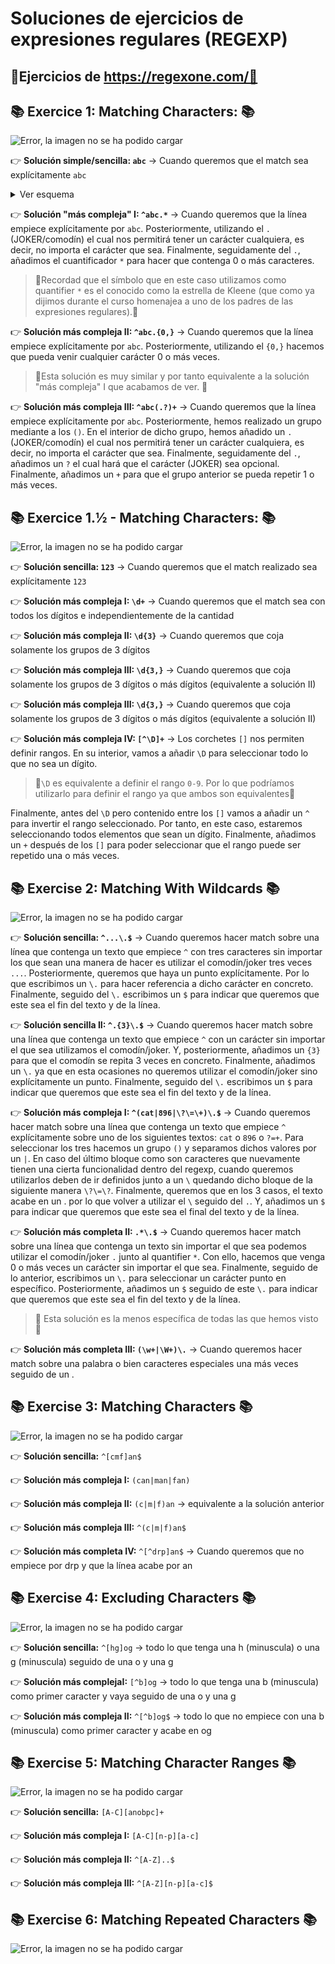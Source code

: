 # Soluciones de ejercicios de expresiones regulares (REGEXP)
## 📖Ejercicios de https://regexone.com/📖 

## 📚 **Exercice 1: Matching Characters:** 📚
![Error, la imagen no se ha podido cargar](https://github.com/DavidBernalGonzalez/SolucionesEjerciciosBootcampJava/blob/main/1.%20Regexp/regexpone/Enunciado1.png?raw=true  "Enunciado ejercicio 1")

👉 **Solución simple/sencilla: ``abc``** → Cuando queremos que el match sea explícitamente ``abc``  
<details>
  <summary>Ver esquema</summary>
  
</details>

👉 **Solución "más compleja" I: ``^abc.*``**  → Cuando queremos que la línea empiece explícitamente por ``abc``. Posteriormente, utilizando el ``.`` (JOKER/comodín) el cual nos permitirá tener un carácter cualquiera, es decir, no importa el carácter que sea. Finalmente, seguidamente del ``.``, añadimos el cuantificador ``*`` para hacer que contenga 0 o más caracteres. 
> 🚨Recordad que el símbolo que en este caso utilizamos como quantifier ``*`` es el conocido como la estrella de Kleene (que como ya dijimos durante el curso homenajea a uno de los padres de las expresiones regulares).🚨

👉 **Solución más compleja II: ``^abc.{0,}``** → Cuando queremos que la línea empiece explícitamente por ``abc``. Posteriormente, utilizando el ``{0,}`` hacemos que pueda venir cualquier carácter  0 o más veces. 
> 🚨Esta solución es muy similar y por tanto equivalente a la solución "más compleja" I que acabamos de ver. 🚨

👉 **Solución más compleja III: ``^abc(.?)+``** → Cuando queremos que la línea empiece explícitamente por ``abc``. Posteriormente, hemos realizado un grupo mediante a los ``()``. En el interior de dicho grupo, hemos añadido un ``.`` (JOKER/comodín) el cual nos permitirá tener un carácter cualquiera, es decir, no importa el carácter que sea. Finalmente, seguidamente del ``.``, añadimos un ``?`` el cual hará que el carácter (JOKER) sea opcional. Finalmente, añadimos un ``+`` para que el grupo anterior se pueda repetir 1 o más veces.

## 📚 **Exercice 1.½ -  Matching Characters:** 📚
![Error, la imagen no se ha podido cargar](https://github.com/DavidBernalGonzalez/SolucionesEjerciciosBootcampJava/blob/main/1.%20Regexp/regexpone/Enunciado%201.2.png?raw=true  "Enunciado ejercicio 1.½")

👉 **Solución sencilla:	``123``** → Cuando queremos que el match realizado sea explícitamente ``123``  

👉 **Solución más compleja I: ``\d+``**	 → Cuando queremos que el match sea con todos los dígitos e independientemente de la cantidad  
  
👉 **Solución más compleja II: ``\d{3}``** → Cuando queremos que coja solamente los grupos de 3 dígitos  

👉 **Solución más compleja III: ``\d{3,}``** → Cuando queremos que coja solamente los grupos de 3 dígitos o más dígitos (equivalente a solución II)  

👉 **Solución más compleja III: ``\d{3,}``** → Cuando queremos que coja solamente los grupos de 3 dígitos o más dígitos (equivalente a solución II) 

👉 **Solución más compleja IV: ``[^\D]+``** → Los corchetes ``[]`` nos permiten definir rangos. En su interior, vamos a añadir ``\D`` para seleccionar todo lo que no sea un dígito.  
>🚨``\D`` es equivalente a definir el rango ``0-9``. Por lo que podríamos utilizarlo para definir el rango ya que ambos son equivalentes🚨  

Finalmente, antes del ``\D`` pero contenido entre los ``[]`` vamos a añadir un ``^`` para invertir el rango seleccionado. Por tanto, en este caso, estaremos seleccionando todos elementos que sean un dígito. Finalmente, añadimos un ``+`` después de los ``[]`` para poder seleccionar que el rango puede ser repetido una o más veces.

## 📚 **Exercise 2: Matching With Wildcards** 📚

![Error, la imagen no se ha podido cargar](https://github.com/DavidBernalGonzalez/SolucionesEjerciciosBootcampJava/blob/main/1.%20Regexp/regexpone/Enunciado2.png?raw=true "Enunciado 2")  

👉 **Solución sencilla: ``^...\.$``**	→  Cuando queremos hacer match sobre una línea que contenga un texto que empiece ``^`` con tres caracteres sin importar los que sean una manera de hacer es utilizar el comodín/joker tres veces ``...``. Posteriormente, queremos que haya un punto explícitamente. Por lo que escribimos un ``\.`` para hacer referencia a dicho carácter en concreto. Finalmente, seguido del ``\.`` escribimos un ``$`` para indicar que queremos que este sea el fin del texto y de la línea.

👉 **Solución sencilla II: ``^.{3}\.$``**	→ Cuando queremos hacer match sobre una línea que contenga un texto que empiece ``^`` con un carácter sin importar el que sea utilizamos el comodín/joker. Y, posteriormente, añadimos un ``{3}`` para que el comodín se repita 3 veces en concreto. Finalmente, añadimos un ``\.`` ya que en esta ocasiones no queremos utilizar el comodín/joker sino explícitamente un punto. Finalmente, seguido del ``\.`` escribimos un ``$`` para indicar que queremos que este sea el fin del texto y de la línea.

👉 **Solución más compleja I: ``^(cat|896|\?\=\+)\.$``** → Cuando queremos hacer match sobre una línea que contenga un texto que empiece ``^`` explícitamente sobre uno de los siguientes textos: ``cat`` o ``896`` o ``?=+``. Para seleccionar los tres hacemos un grupo ``()`` y separamos dichos valores por un ``|``. En caso del último bloque como son caracteres que nuevamente tienen una cierta funcionalidad dentro del regexp, cuando queremos utilizarlos deben de ir definidos junto a un ``\`` quedando dicho bloque de la siguiente manera ``\?\=\?``. Finalmente, queremos que en los 3 casos, el texto acabe en un . por lo que volver a utilizar el ``\`` seguido del ``.``. Y, añadimos un ``$`` para indicar que queremos que este sea el final del texto y de la línea.

👉 **Solución más completa II: ``.*\.$``** → Cuando queremos hacer match sobre una línea que contenga un texto sin importar el que sea podemos utilizar el comodín/joker ``.`` junto al quantifier ``*``. Con ello, hacemos que venga 0 o más veces un carácter sin importar el que sea. Finalmente, seguido de lo anterior, escribimos un ``\.`` para seleccionar un carácter punto en específico. Posteriormente, añadimos un ``$`` seguido de este ``\.`` para indicar que queremos que este sea el fin del texto y de la línea.   
>🚨 Esta solución es la menos específica de todas las que hemos visto 🚨  

👉 **Solución más completa III: ``(\w+|\W+)\.``** → Cuando queremos hacer match sobre una palabra o bien caracteres especiales una más veces seguido de un .   

## 📚 **Exercise 3: Matching Characters** 📚

![Error, la imagen no se ha podido cargar](https://github.com/DavidBernalGonzalez/SolucionesEjerciciosBootcampJava/blob/main/1.%20Regexp/regexpone/Enunciado3.png?raw=true "Enunciado 3")

👉 **Solución sencilla:** ``^[cmf]an$``  

👉 **Solución más compleja I:**	``(can|man|fan)``  

👉 **Solución más compleja II:** ``(c|m|f)an`` → equivalente a la solución anterior  

👉 **Solución más compleja III:** ``^(c|m|f)an$``  

👉 **Solución más completa IV:** ``^[^drp]an$`` → Cuando queremos que no empiece por drp y que la línea acabe por an  

## 📚 **Exercise 4: Excluding Characters** 📚
![Error, la imagen no se ha podido cargar](https://github.com/DavidBernalGonzalez/SolucionesEjerciciosBootcampJava/blob/main/1.%20Regexp/regexpone/Enunciado4.png?raw=true "Enunciado 4")

👉 **Solución sencilla:** ``^[hg]og`` → todo lo que tenga una h (minuscula) o una g (minuscula) seguido de una o y una g  

👉 **Solución más complejaI:** ``[^b]og`` → todo lo que tenga una b (minuscula) como primer caracter y vaya seguido de una o y una g  

👉 **Solución más compleja II:** ``^[^b]og$`` → todo lo que no empiece con una b (minuscula) como primer caracter y acabe en og  

## 📚 **Exercise 5: Matching Character Ranges** 📚
![Error, la imagen no se ha podido cargar](https://github.com/DavidBernalGonzalez/SolucionesEjerciciosBootcampJava/blob/main/1.%20Regexp/regexpone/Enunciado5.png?raw=true "Enunciado 5")  

👉 **Solución sencilla:** ``[A-C][anobpc]+``  

👉 **Solución más compleja I:** ``[A-C][n-p][a-c]``  

👉 **Solución más compleja II:** ``^[A-Z]..$``  

👉 **Solución más compleja III:** ``^[A-Z][n-p][a-c]$`` 

## 📚 **Exercise 6: Matching Repeated Characters** 📚
![Error, la imagen no se ha podido cargar](https://github.com/DavidBernalGonzalez/SolucionesEjerciciosBootcampJava/blob/main/1.%20Regexp/regexpone/Enunciado6.png?raw=true "Enunciado 6") 

